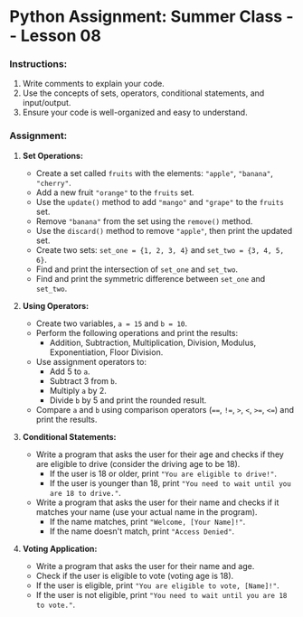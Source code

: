 # Python Assignment: Summer Class -- Lesson 08

### Instructions:
1. Write comments to explain your code.
2. Use the concepts of sets, operators, conditional statements, and input/output.
3. Ensure your code is well-organized and easy to understand.

### Assignment:

1. **Set Operations:**
   - Create a set called `fruits` with the elements: `"apple"`, `"banana"`, `"cherry"`.
   - Add a new fruit `"orange"` to the `fruits` set.
   - Use the `update()` method to add `"mango"` and `"grape"` to the `fruits` set.
   - Remove `"banana"` from the set using the `remove()` method.
   - Use the `discard()` method to remove `"apple"`, then print the updated set.
   - Create two sets: `set_one = {1, 2, 3, 4}` and `set_two = {3, 4, 5, 6}`. 
   - Find and print the intersection of `set_one` and `set_two`.
   - Find and print the symmetric difference between `set_one` and `set_two`.

2. **Using Operators:**
   - Create two variables, `a = 15` and `b = 10`.
   - Perform the following operations and print the results:
     - Addition, Subtraction, Multiplication, Division, Modulus, Exponentiation, Floor Division.
   - Use assignment operators to:
     - Add 5 to `a`.
     - Subtract 3 from `b`.
     - Multiply `a` by 2.
     - Divide `b` by 5 and print the rounded result.
   - Compare `a` and `b` using comparison operators (`==`, `!=`, `>`, `<`, `>=`, `<=`) and print the results.

3. **Conditional Statements:**
   - Write a program that asks the user for their age and checks if they are eligible to drive (consider the driving age to be 18).
     - If the user is 18 or older, print `"You are eligible to drive!"`.
     - If the user is younger than 18, print `"You need to wait until you are 18 to drive."`.
   - Write a program that asks the user for their name and checks if it matches your name (use your actual name in the program).
     - If the name matches, print `"Welcome, [Your Name]!"`.
     - If the name doesn't match, print `"Access Denied"`.

4. **Voting Application:**
   - Write a program that asks the user for their name and age.
   - Check if the user is eligible to vote (voting age is 18).
   - If the user is eligible, print `"You are eligible to vote, [Name]!"`.
   - If the user is not eligible, print `"You need to wait until you are 18 to vote."`.


